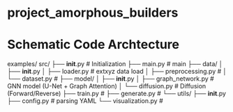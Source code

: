 # project_amorphous_builders

# Schematic Code Archtecture
examples/
src/
├── __init__.py           # Initialization
├── main.py               # main
├── data/
│ ├── __init__.py
│ ├── loader.py           # extxyz data load
│ ├── preprocessing.py    #
│ └── dataset.py          # 
├── model/
│ ├── __init__.py
│ ├── graph_network.py    # GNN model (U-Net + Graph Attention)
│ └── diffusion.py        # Diffusion (Forward/Reverse)
├── train.py              # 
├── generate.py           # 
└── utils/
    ├── __init__.py
    ├── config.py         # parsing YAML
    └── visualization.py  # 
